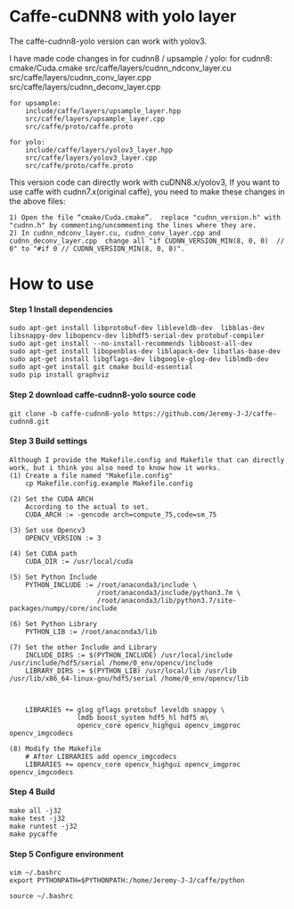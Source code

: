 # Caffe-cuDNN8 with yolo layer
The caffe-cudnn8-yolo version can work with yolov3.

I have made code changes in for cudnn8 / upsample / yolo:
	for cudnn8:
       cmake/Cuda.cmake
       src/caffe/layers/cudnn_ndconv_layer.cu
       src/caffe/layers/cudnn_conv_layer.cpp
       src/caffe/layers/cudnn_deconv_layer.cpp
	
	for upsample:
		include/caffe/layers/upsample_layer.hpp
		src/caffe/layers/upsample_layer.cpp
		src/caffe/proto/caffe.proto
		
	for yolo:
		include/caffe/layers/yolov3_layer.hpp
		src/caffe/layers/yolov3_layer.cpp
		src/caffe/proto/caffe.proto

This version code can directly work with cuDNN8.x/yolov3, If you want to use caffe with cudnn7.x(original caffe), you need to make these changes in the above files:

    1) Open the file “cmake/Cuda.cmake”.  replace "cudnn_version.h" with "cudnn.h" by commenting/uncommenting the lines where they are.
    2) In cudnn_ndconv_layer.cu, cudnn_conv_layer.cpp and cudnn_deconv_layer.cpp  change all "if CUDNN_VERSION_MIN(8, 0, 0)  // 0" to "#if 0 // CUDNN_VERSION_MIN(8, 0, 0)".


# How to use
#### Step 1 Install dependencies
	sudo apt-get install libprotobuf-dev libleveldb-dev  libblas-dev libsnappy-dev libopencv-dev libhdf5-serial-dev protobuf-compiler
	sudo apt-get install --no-install-recommends libboost-all-dev
	sudo apt-get install libopenblas-dev liblapack-dev libatlas-base-dev
	sudo apt-get install libgflags-dev libgoogle-glog-dev liblmdb-dev
	sudo apt-get install git cmake build-essential
	sudo pip install graphviz	


#### Step 2 download caffe-cudnn8-yolo source code
	git clone -b caffe-cudnn8-yolo https://github.com/Jeremy-J-J/caffe-cudnn8.git
	
#### Step 3 Build settings
	Although I provide the Makefile.config and Makefile that can directly work, but i think you also need to know how it works.
	(1) Create a file named "Makefile.config"
		cp Makefile.config.example Makefile.config
	
	(2) Set the CUDA ARCH
		According to the actual to set.
		CUDA_ARCH := -gencode arch=compute_75,code=sm_75
		
	(3) Set use Opencv3
		OPENCV_VERSION := 3
		
	(4) Set CUDA path
		CUDA_DIR := /usr/local/cuda
		
	(5) Set Python Include
		PYTHON_INCLUDE := /root/anaconda3/include \
						  /root/anaconda3/include/python3.7m \
						  /root/anaconda3/lib/python3.7/site-packages/numpy/core/include
	
	(6) Set Python Library
		PYTHON_LIB := /root/anaconda3/lib
		
	(7) Set the other Include and Library
		INCLUDE_DIRS := $(PYTHON_INCLUDE) /usr/local/include /usr/include/hdf5/serial /home/0_env/opencv/include
		LIBRARY_DIRS := $(PYTHON_LIB) /usr/local/lib /usr/lib /usr/lib/x86_64-linux-gnu/hdf5/serial /home/0_env/opencv/lib
 
                        

		LIBRARIES += glog gflags protobuf leveldb snappy \
					 lmdb boost_system hdf5_hl hdf5 m\
					 opencv_core opencv_highgui opencv_imgproc opencv_imgcodecs
	
	(8) Modify the Makefile
		# After LIBRARIES add opencv_imgcodecs
		LIBRARIES += opencv_core opencv_highgui opencv_imgproc opencv_imgcodecs
		
		
#### Step 4 Build
	make all -j32
	make test -j32
	make runtest -j32
	make pycaffe
	

#### Step 5 Configure environment
	vim ~/.bashrc
	export PYTHONPATH=$PYTHONPATH:/home/Jeremy-J-J/caffe/python
	
	source ~/.bashrc




